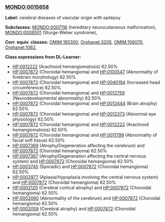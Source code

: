 
### [MONDO:0015658](http://purl.obolibrary.org/obo/MONDO_0015658)
**Label:** cerebral diseases of vascular origin with epilepsy

**Subclasses:** [MONDO:0007116](http://purl.obolibrary.org/obo/MONDO_0007116) (hereditary neurocutaneous malformation), [MONDO:0008501](http://purl.obolibrary.org/obo/MONDO_0008501) (Sturge-Weber syndrome), 

**Corr. equiv. classes:** [OMIM:185300](http://purl.obolibrary.org/obo/OMIM_185300), [Orphanet:3205](http://www.orpha.net/ORDO/Orphanet_3205), [OMIM:106070](http://purl.obolibrary.org/obo/OMIM_106070), [Orphanet:1062](http://www.orpha.net/ORDO/Orphanet_1062), 

**Class expressions from DL-Learner:**

- [HP:0012222](http://purl.obolibrary.org/obo/HP_0012222) (Arachnoid hemangiomatosis) 62.50%
- [HP:0007872](http://purl.obolibrary.org/obo/HP_0007872) (Choroidal hemangioma) and [HP:0100547](http://purl.obolibrary.org/obo/HP_0100547) (Abnormality of forebrain morphology) 62.50%
- [HP:0007872](http://purl.obolibrary.org/obo/HP_0007872) (Choroidal hemangioma) and [HP:0040194](http://purl.obolibrary.org/obo/HP_0040194) (Increased head circumference) 62.50%
- [HP:0007872](http://purl.obolibrary.org/obo/HP_0007872) (Choroidal hemangioma) and [HP:0012759](http://purl.obolibrary.org/obo/HP_0012759) (Neurodevelopmental abnormality) 62.50%
- [HP:0007872](http://purl.obolibrary.org/obo/HP_0007872) (Choroidal hemangioma) and [HP:0012444](http://purl.obolibrary.org/obo/HP_0012444) (Brain atrophy) 62.50%
- [HP:0007872](http://purl.obolibrary.org/obo/HP_0007872) (Choroidal hemangioma) and [HP:0012373](http://purl.obolibrary.org/obo/HP_0012373) (Abnormal eye physiology) 62.50%
- [HP:0007872](http://purl.obolibrary.org/obo/HP_0007872) (Choroidal hemangioma) and [HP:0012222](http://purl.obolibrary.org/obo/HP_0012222) (Arachnoid hemangiomatosis) 62.50%
- [HP:0007872](http://purl.obolibrary.org/obo/HP_0007872) (Choroidal hemangioma) and [HP:0011799](http://purl.obolibrary.org/obo/HP_0011799) (Abnormality of facial soft tissue) 62.50%
- [HP:0007369](http://purl.obolibrary.org/obo/HP_0007369) (Atrophy/Degeneration affecting the cerebrum) and [HP:0007872](http://purl.obolibrary.org/obo/HP_0007872) (Choroidal hemangioma) 62.50%
- [HP:0007367](http://purl.obolibrary.org/obo/HP_0007367) (Atrophy/Degeneration affecting the central nervous system) and [HP:0007872](http://purl.obolibrary.org/obo/HP_0007872) (Choroidal hemangioma) 62.50%
- [HP:0003745](http://purl.obolibrary.org/obo/HP_0003745) (Sporadic) and [HP:0007872](http://purl.obolibrary.org/obo/HP_0007872) (Choroidal hemangioma) 62.50%
- [HP:0002977](http://purl.obolibrary.org/obo/HP_0002977) (Aplasia/Hypoplasia involving the central nervous system) and [HP:0007872](http://purl.obolibrary.org/obo/HP_0007872) (Choroidal hemangioma) 62.50%
- [HP:0002120](http://purl.obolibrary.org/obo/HP_0002120) (Cerebral cortical atrophy) and [HP:0007872](http://purl.obolibrary.org/obo/HP_0007872) (Choroidal hemangioma) 62.50%
- [HP:0002060](http://purl.obolibrary.org/obo/HP_0002060) (Abnormality of the cerebrum) and [HP:0007872](http://purl.obolibrary.org/obo/HP_0007872) (Choroidal hemangioma) 62.50%
- [HP:0002059](http://purl.obolibrary.org/obo/HP_0002059) (Cerebral atrophy) and [HP:0007872](http://purl.obolibrary.org/obo/HP_0007872) (Choroidal hemangioma) 62.50%


